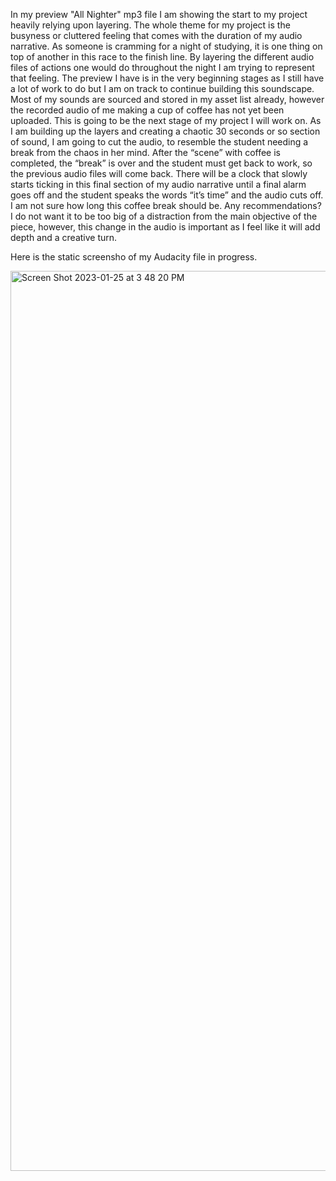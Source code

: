 In my preview "All Nighter" mp3 file I am showing the start to my project heavily relying upon layering. The whole theme for my project is the busyness or cluttered feeling that comes with the duration of my audio narrative. As someone is cramming for a night of studying, it is one thing on top of another in this race to the finish line. By layering the different audio files of actions one would do throughout the night I am trying to represent that feeling. The preview I have is in the very beginning stages as I still have a lot of work to do but I am on track to continue building this soundscape. Most of my sounds are sourced and stored in my asset list already, however the recorded audio of me making a cup of coffee has not yet been uploaded. This is going to be the next stage of my project I will work on. As I am building up the layers and creating a chaotic 30 seconds or so section of sound, I am going to cut the audio, to resemble the student needing a break from the chaos in her mind. After the “scene” with coffee is completed, the “break” is over and the student must get back to work, so the previous audio files will come back. There will be a clock that slowly starts ticking in this final section of my audio narrative until a final alarm goes off and the student speaks the words “it’s time” and the audio cuts off. I am not sure how long this coffee break should be. Any recommendations? I do not want it to be too big of a distraction from the main objective of the piece, however, this change in the audio is important as I feel like it will add depth and a creative turn.

Here is the static screensho of my Audacity file in progress.

<img width="1440" alt="Screen Shot 2023-01-25 at 3 48 20 PM" src="https://user-images.githubusercontent.com/122424503/214690028-36e00232-36c5-40b6-90d8-2e7198fc98cf.png">
